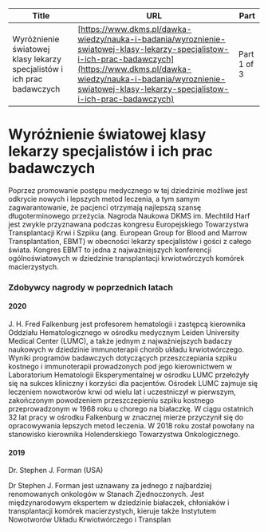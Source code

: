 | **Title**       | **URL**           | **Part**              |
|-----------------|-------------------|-----------------------|
| Wyróżnienie światowej klasy lekarzy specjalistów i ich prac badawczych          | [https://www.dkms.pl/dawka-wiedzy/nauka-i-badania/wyroznienie-swiatowej-klasy-lekarzy-specjalistow-i-ich-prac-badawczych](https://www.dkms.pl/dawka-wiedzy/nauka-i-badania/wyroznienie-swiatowej-klasy-lekarzy-specjalistow-i-ich-prac-badawczych)    | Part 1 of 3          |

# Wyróżnienie światowej klasy lekarzy specjalistów i ich prac badawczych 

Poprzez promowanie postępu medycznego w tej dziedzinie możliwe jest odkrycie nowych i lepszych metod leczenia, a tym samym zagwarantowanie, że pacjenci otrzymają najlepszą szansę długoterminowego przeżycia. Nagroda Naukowa DKMS im. Mechtild Harf jest zwykle przyznawana podczas kongresu Europejskiego Towarzystwa Transplantacji Krwi i Szpiku (ang. European Group for Blood and Marrow Transplantation, EBMT) w obecności lekarzy specjalistów i gości z całego świata. Kongres EBMT to jedna z najważniejszych konferencji ogólnoświatowych w dziedzinie transplantacji krwiotwórczych komórek macierzystych.


  



### Zdobywcy nagrody w poprzednich latach


#### 2020


J. H. Fred Falkenburg jest profesorem hematologii i zastępcą kierownika Oddziału Hematologicznego w ośrodku medycznym Leiden University Medical Center (LUMC), a także jednym z najważniejszych badaczy naukowych w dziedzinie immunoterapii chorób układu krwiotwórczego. Wyniki programów badawczych dotyczących przeszczepiania szpiku kostnego i immunoterapii prowadzonych pod jego kierownictwem w Laboratorium Hematologii Eksperymentalnej w ośrodku LUMC przełożyły się na sukces kliniczny i korzyści dla pacjentów. Ośrodek LUMC zajmuje się leczeniem nowotworów krwi od wielu lat i uczestniczył w pierwszym, zakończonym powodzeniem przeszczepieniu szpiku kostnego przeprowadzonym w 1968 roku u chorego na białaczkę. W ciągu ostatnich 32 lat pracy w ośrodku Falkenburg w znacznej mierze przyczynił się do opracowywania lepszych metod leczenia. W 2018 roku został powołany na stanowisko kierownika Holenderskiego Towarzystwa Onkologicznego.


#### 2019


Dr. Stephen J. Forman (USA)


Dr Stephen J. Forman jest uznawany za jednego z najbardziej renomowanych onkologów w Stanach Zjednoczonych. Jest międzynarodowym ekspertem w dziedzinie białaczek, chłoniaków i transplantacji komórek macierzystych, kieruje także Instytutem Nowotworów Układu Krwiotwórczego i Transplan